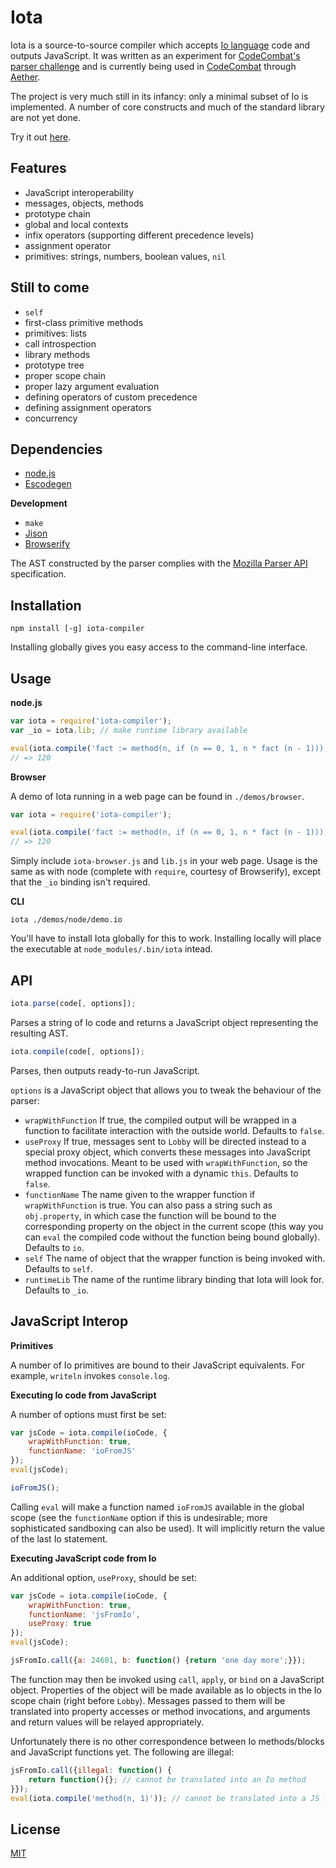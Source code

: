 Iota
====

Iota is a source-to-source compiler which accepts [Io language](http://iolanguage.org/) code and outputs JavaScript. It was written as an experiment for [CodeCombat's parser challenge](http://codecombat.challengepost.com/) and is currently being used in [CodeCombat](http://codecombat.com/) through [Aether](http://aetherjs.com/).

The project is very much still in its infancy: only a minimal subset of Io is implemented. A number of core constructs and much of the standard library are not yet done.

Try it out [here](http://dariusf.github.io/iota/).

Features
--------

- JavaScript interoperability
- messages, objects, methods
- prototype chain
- global and local contexts
- infix operators (supporting different precedence levels)
- assignment operator
- primitives: strings, numbers, boolean values, `nil`

Still to come
-------------

- `self`
- first-class primitive methods
- primitives: lists
- call introspection
- library methods
- prototype tree
- proper scope chain
- proper lazy argument evaluation
- defining operators of custom precedence
- defining assignment operators
- concurrency

Dependencies
------------

- [node.js](http://nodejs.org/)
- [Escodegen](https://github.com/Constellation/escodegen)

**Development**

- `make`
- [Jison](http://zaach.github.io/jison/)
- [Browserify](http://browserify.org/)

The AST constructed by the parser complies with the [Mozilla Parser API](https://developer.mozilla.org/en-US/docs/SpiderMonkey/Parser_API) specification.

Installation
------------

`npm install [-g] iota-compiler`

Installing globally gives you easy access to the command-line interface.

Usage
-----

**node.js**

```js
var iota = require('iota-compiler');
var _io = iota.lib; // make runtime library available

eval(iota.compile('fact := method(n, if (n == 0, 1, n * fact (n - 1))); writeln(fact(5))'));
// => 120
```

**Browser**

A demo of Iota running in a web page can be found in `./demos/browser`.
```js
var iota = require('iota-compiler');

eval(iota.compile('fact := method(n, if (n == 0, 1, n * fact (n - 1))); writeln(fact(5))'));
// => 120
```
Simply include `iota-browser.js` and `lib.js` in your web page. Usage is the same as with node (complete with `require`, courtesy of Browserify), except that the `_io` binding isn't required.

**CLI**

```
iota ./demos/node/demo.io
```
You'll have to install Iota globally for this to work. Installing locally will place the executable at `node_modules/.bin/iota` intead.

API
---

```js
iota.parse(code[, options]);
```
Parses a string of Io code and returns a JavaScript object representing the resulting AST.

```js
iota.compile(code[, options]);
```
Parses, then outputs ready-to-run JavaScript.

`options` is a JavaScript object that allows you to tweak the behaviour of the parser:

- `wrapWithFunction` If true, the compiled output will be wrapped in a function to facilitate interaction with the outside world. Defaults to `false`.
- `useProxy` If true, messages sent to `Lobby` will be directed instead to a special proxy object, which converts these messages into JavaScript method invocations. Meant to be used with `wrapWithFunction`, so the wrapped function can be invoked with a dynamic `this`. Defaults to `false`.
- `functionName` The name given to the wrapper function if `wrapWithFunction` is true. You can also pass a string such as `obj.property`, in which case the function will be bound to the corresponding property on the object in the current scope (this way you can `eval` the compiled code without the function being bound globally). Defaults to `io`.
- `self` The name of object that the wrapper function is being invoked with. Defaults to `self`.
- `runtimeLib` The name of the runtime library binding that Iota will look for. Defaults to `_io`.

JavaScript Interop
------------------

**Primitives**

A number of Io primitives are bound to their JavaScript equivalents. For example, `writeln` invokes `console.log`.

**Executing Io code from JavaScript**

A number of options must first be set:

```js
var jsCode = iota.compile(ioCode, {
	wrapWithFunction: true,
	functionName: 'ioFromJS'
});
eval(jsCode);

ioFromJS();
```
Calling `eval` will make a function named `ioFromJS` available in the global scope (see the `functionName` option if this is undesirable; more sophisticated sandboxing can also be used). It will implicitly return the value of the last Io statement.

**Executing JavaScript code from Io**

An additional option, `useProxy`, should be set:

```js
var jsCode = iota.compile(ioCode, {
	wrapWithFunction: true,
	functionName: 'jsFromIo',
	useProxy: true
});
eval(jsCode);

jsFromIo.call({a: 24601, b: function() {return 'one day more';}});
```
The function may then be invoked using `call`, `apply`, or `bind` on a JavaScript object. Properties of the object will be made available as Io objects in the Io scope chain (right before `Lobby`). Messages passed to them will be translated into property accesses or method invocations, and arguments and return values will be relayed appropriately.

Unfortunately there is no other correspondence between Io methods/blocks and JavaScript functions yet. The following are illegal:

```js
jsFromIo.call({illegal: function() {
	return function(){}; // cannot be translated into an Io method
}});
eval(iota.compile('method(n, 1)')); // cannot be translated into a JS function
```

License
-------
[MIT](http://opensource.org/licenses/MIT)